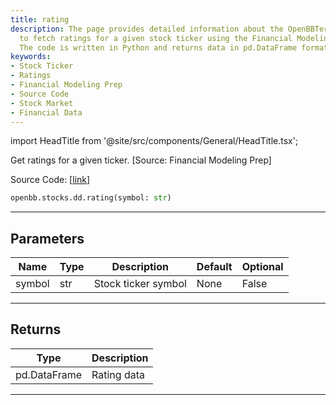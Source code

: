 ```yaml
---
title: rating
description: The page provides detailed information about the OpenBBTerminal's functionality
  to fetch ratings for a given stock ticker using the Financial Modeling Prep source.
  The code is written in Python and returns data in pd.DataFrame format.
keywords:
- Stock Ticker
- Ratings
- Financial Modeling Prep
- Source Code
- Stock Market
- Financial Data
---
```


import HeadTitle from '@site/src/components/General/HeadTitle.tsx';

<HeadTitle title="stocks.dd.rating - Reference | OpenBB SDK Docs" />

Get ratings for a given ticker. [Source: Financial Modeling Prep]

Source Code: [[link](https://github.com/OpenBB-finance/OpenBBTerminal/tree/main/openbb_terminal/stocks/due_diligence/fmp_model.py#L17)]

```python
openbb.stocks.dd.rating(symbol: str)
```

---

## Parameters

| Name | Type | Description | Default | Optional |
| ---- | ---- | ----------- | ------- | -------- |
| symbol | str | Stock ticker symbol | None | False |


---

## Returns

| Type | Description |
| ---- | ----------- |
| pd.DataFrame | Rating data |
---
